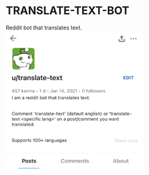 # TRANSLATE-TEXT-BOT

Reddit bot that translates text.
<img src="IMG_9642.jpg" width="360" height="360"/>
